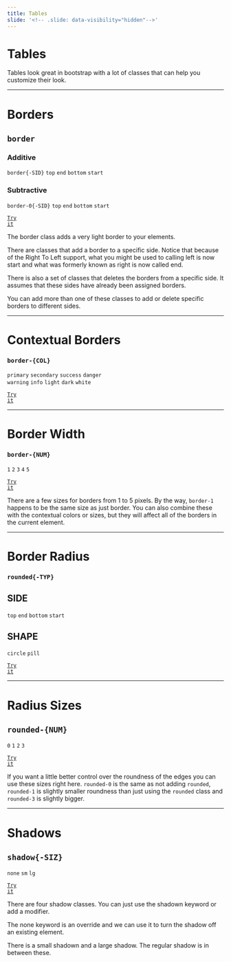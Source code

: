 ```yaml
---
title: Tables
slide: '<!-- .slide: data-visibility="hidden"-->'
---
```


<!-- .slide: data-state="layout-title" class="bg-dark"-->

# Tables

> >

Tables look great in bootstrap with a lot of classes that can help you customize their look.

---

<!-- .slide: data-state="layout-code-list" -->

# Borders

## `border`

### Additive

`border{-SID}`
`top` `end` `bottom` `start`

### Subtractive

`border-0{-SID}`
`top` `end` `bottom` `start`

<a href="https://codepen.io/planetoftheweb/pen/XWpawZE" target="_blank"><code class="code-royal">Try it</code></a>

> >

The border class adds a very light border to your elements.

There are classes that add a border to a specific side. Notice that because of the Right To Left support, what you might be used to calling left is now start and what was formerly known as right is now called end.

There is also a set of classes that deletes the borders from a specific side. It assumes that these sides have already been assigned borders.

You can add more than one of these classes to add or delete specific borders to different sides.

---

<!-- .slide: data-state="layout-code-list" -->

# Contextual Borders

### `border-{COL}`

`primary` `secondary` `success` `danger`<br>`warning` `info` `light` `dark` `white`

<a href="https://codepen.io/planetoftheweb/pen/abpyrja" target="_blank"><code class="code-royal">Try it</code></a>

> >

---

<!-- .slide: data-state="layout-code-list" -->

# Border Width

### `border-{NUM}`

`1` `2` `3` `4` `5`

<a href="https://codepen.io/planetoftheweb/pen/xxgLemL" target="_blank"><code class="code-royal">Try it</code></a>

> >

There are a few sizes for borders from 1 to 5 pixels. By the way, `border-1` happens to be the same size as just border. You can also combine these with the contextual colors or sizes, but they will affect all of the borders in the current element.

---

<!-- .slide: data-state="layout-code-list" -->

# Border Radius

### `rounded{-TYP}`

## SIDE

`top` `end` `bottom` `start`

## SHAPE

`circle` `pill`

<a href="https://codepen.io/planetoftheweb/pen/gOgxJNr" target="_blank"><code class="code-royal">Try it</code></a>

> >

---

<!-- .slide: data-state="layout-code-list" -->

# Radius Sizes

## `rounded-{NUM}`

`0` `1` `2` `3`

<a href="https://codepen.io/planetoftheweb/pen/YzNxoKz" target="_blank"><code class="code-royal">Try it</code></a>

> >

If you want a little better control over the roundness of the edges you can use these sizes right here. `rounded-0` is the same as not adding `rounded`, `rounded-1` is slightly smaller roundness than just using the `rounded` class and `rounded-3` is slightly bigger.

---

<!-- .slide: data-state="layout-code-list" -->

# Shadows

## `shadow{-SIZ}`

`none` `sm` `lg`

<a href="https://codepen.io/planetoftheweb/pen/xxgLemL" target="_blank"><code class="code-royal">Try it</code></a>

> >

There are four shadow classes. You can just use the shadown keyword or add a modifier.

The none keyword is an override and we can use it to turn the shadow off an existing element.

There is a small shadown and a large shadow. The regular shadow is in between these.
